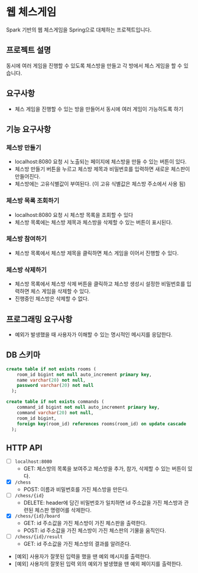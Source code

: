 # 웹 체스게임
Spark 기반의 웹 체스게임을 Spring으로 대체하는 프로젝트입니다.

## 프로젝트 설명
동시에 여러 게임을 진행할 수 있도록 체스방을 만들고 각 방에서 체스 게임을 할 수 있습니다.

## 요구사항
- 체스 게임을 진행할 수 있는 방을 만들어서 동시에 여러 게임이 가능하도록 하기
## 기능 요구사항
### 체스방 만들기
- localhost:8080 요청 시 노출되는 페이지에 체스방을 만들 수 있는 버튼이 있다.
- 체스방 만들기 버튼을 누르고 체스방 제목과 비밀번호를 입력하면 새로운 체스판이 만들어진다.
- 체스방에는 고유식별값이 부여된다. (이 고유 식별값은 체스방 주소에서 사용 됨)
### 체스방 목록 조회하기
- localhost:8080 요청 시 체스방 목록을 조회할 수 있다
- 체스방 목록에는 체스방 제목과 체스방을 삭제할 수 있는 버튼이 표시된다.
### 체스방 참여하기
- 체스방 목록에서 체스방 제목을 클릭하면 체스 게임을 이어서 진행할 수 있다.
### 체스방 삭제하기
- 체스방 목록에서 체스방 삭제 버튼을 클릭하고 체스방 생성시 설정한 비밀번호를 입력하면 체스 게임을 삭제할 수 있다.
- 진행중인 체스방은 삭제할 수 없다.
## 프로그래밍 요구사항
- 예외가 발생했을 때 사용자가 이해할 수 있는 명시적인 메시지를 응답한다.

## DB 스키마
```sql
create table if not exists rooms (
    room_id bigint not null auto_increment primary key,
    name varchar(20) not null,
    password varchar(20) not null
  );

create table if not exists commands (
    command_id bigint not null auto_increment primary key,
    command varchar(20) not null,
    room_id bigint,
    foreign key(room_id) references rooms(room_id) on update cascade
  );

```

## HTTP API
- [ ] `localhost:8080`
  - GET: 체스방의 목록을 보여주고 체스방을 추가, 참가, 삭제할 수 있는 버튼이 있다.
- [x] `/chess`
  - POST: 이름과 비밀번호를 가진 체스방을 만든다.
- [ ] `/chess/{id}`
  - DELETE: header에 담긴 비밀번호가 일치하면 id 주소값을 가진 체스방과 관련된 체스판 명령어를 삭제한다.
- [x] `/chess/{id}/board`
  - GET: id 주소값을 가진 체스방이 가진 체스판을 출력한다.
  - POST: id 주소값을 가진 체스방이 가진 체스판의 기물을 움직인다.
- [ ] `/chess/{id}/result`
  - GET: id 주소값을 가진 체스방의 결과를 알려준다.
- [예외] 사용자가 잘못된 입력을 했을 땐 예외 메시지를 출력한다.
- [예외] 사용자의 잘못된 입력 외의 예외가 발생했을 땐 예외 페이지를 출력한다.
